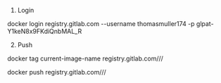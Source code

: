 
1. Login

docker login registry.gitlab.com --username thomasmuller174 -p glpat-Y1keN8x9FKdiQnbMAL_R

2. Push

docker tag current-image-name registry.gitlab.com/<namespace>/<project>/<image>

docker push registry.gitlab.com/<namespace>/<project>/<image>

